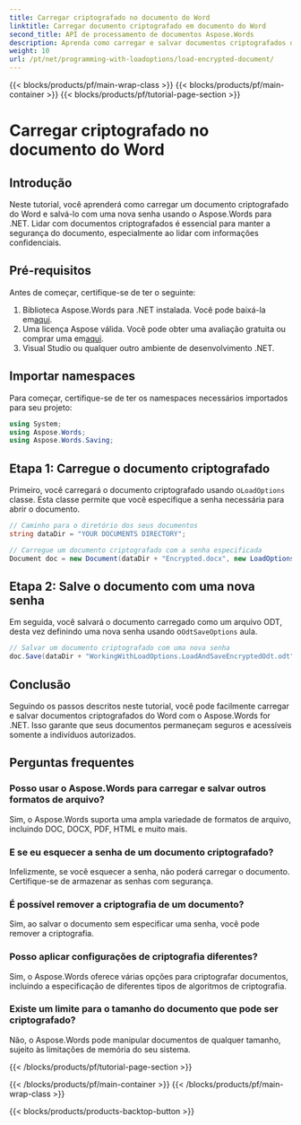 ```yaml
---
title: Carregar criptografado no documento do Word
linktitle: Carregar documento criptografado em documento do Word
second_title: API de processamento de documentos Aspose.Words
description: Aprenda como carregar e salvar documentos criptografados do Word usando o Aspose.Words para .NET. Proteja seus documentos com novas senhas facilmente. Guia passo a passo incluso.
weight: 10
url: /pt/net/programming-with-loadoptions/load-encrypted-document/
---
```


{{< blocks/products/pf/main-wrap-class >}}
{{< blocks/products/pf/main-container >}}
{{< blocks/products/pf/tutorial-page-section >}}

# Carregar criptografado no documento do Word

## Introdução

Neste tutorial, você aprenderá como carregar um documento criptografado do Word e salvá-lo com uma nova senha usando o Aspose.Words para .NET. Lidar com documentos criptografados é essencial para manter a segurança do documento, especialmente ao lidar com informações confidenciais.

## Pré-requisitos

Antes de começar, certifique-se de ter o seguinte:

1.  Biblioteca Aspose.Words para .NET instalada. Você pode baixá-la em[aqui](https://downloads.aspose.com/words/net).
2.  Uma licença Aspose válida. Você pode obter uma avaliação gratuita ou comprar uma em[aqui](https://purchase.aspose.com/buy).
3. Visual Studio ou qualquer outro ambiente de desenvolvimento .NET.

## Importar namespaces

Para começar, certifique-se de ter os namespaces necessários importados para seu projeto:

```csharp
using System;
using Aspose.Words;
using Aspose.Words.Saving;
```

## Etapa 1: Carregue o documento criptografado

 Primeiro, você carregará o documento criptografado usando o`LoadOptions` classe. Esta classe permite que você especifique a senha necessária para abrir o documento.

```csharp
// Caminho para o diretório dos seus documentos
string dataDir = "YOUR DOCUMENTS DIRECTORY";

// Carregue um documento criptografado com a senha especificada
Document doc = new Document(dataDir + "Encrypted.docx", new LoadOptions("password"));
```

## Etapa 2: Salve o documento com uma nova senha

 Em seguida, você salvará o documento carregado como um arquivo ODT, desta vez definindo uma nova senha usando o`OdtSaveOptions` aula.

```csharp
// Salvar um documento criptografado com uma nova senha
doc.Save(dataDir + "WorkingWithLoadOptions.LoadAndSaveEncryptedOdt.odt", new OdtSaveOptions("newpassword"));
```

## Conclusão

Seguindo os passos descritos neste tutorial, você pode facilmente carregar e salvar documentos criptografados do Word com o Aspose.Words for .NET. Isso garante que seus documentos permaneçam seguros e acessíveis somente a indivíduos autorizados.

## Perguntas frequentes

### Posso usar o Aspose.Words para carregar e salvar outros formatos de arquivo?
Sim, o Aspose.Words suporta uma ampla variedade de formatos de arquivo, incluindo DOC, DOCX, PDF, HTML e muito mais.

### E se eu esquecer a senha de um documento criptografado?
Infelizmente, se você esquecer a senha, não poderá carregar o documento. Certifique-se de armazenar as senhas com segurança.

### É possível remover a criptografia de um documento?
Sim, ao salvar o documento sem especificar uma senha, você pode remover a criptografia.

### Posso aplicar configurações de criptografia diferentes?
Sim, o Aspose.Words oferece várias opções para criptografar documentos, incluindo a especificação de diferentes tipos de algoritmos de criptografia.

### Existe um limite para o tamanho do documento que pode ser criptografado?
Não, o Aspose.Words pode manipular documentos de qualquer tamanho, sujeito às limitações de memória do seu sistema.

{{< /blocks/products/pf/tutorial-page-section >}}

{{< /blocks/products/pf/main-container >}}
{{< /blocks/products/pf/main-wrap-class >}}

{{< blocks/products/products-backtop-button >}}
